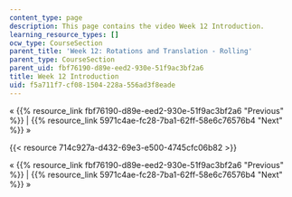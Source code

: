 ```yaml
---
content_type: page
description: This page contains the video Week 12 Introduction.
learning_resource_types: []
ocw_type: CourseSection
parent_title: 'Week 12: Rotations and Translation - Rolling'
parent_type: CourseSection
parent_uid: fbf76190-d89e-eed2-930e-51f9ac3bf2a6
title: Week 12 Introduction
uid: f5a711f7-cf08-1504-228a-556ad3f8eade
---
```


« {{% resource_link fbf76190-d89e-eed2-930e-51f9ac3bf2a6 "Previous" %}} | {{% resource_link 5971c4ae-fc28-7ba1-62ff-58e6c76576b4 "Next" %}} »

{{< resource 714c927a-d432-69e3-e500-4745cfc06b82 >}}

« {{% resource_link fbf76190-d89e-eed2-930e-51f9ac3bf2a6 "Previous" %}} | {{% resource_link 5971c4ae-fc28-7ba1-62ff-58e6c76576b4 "Next" %}} »